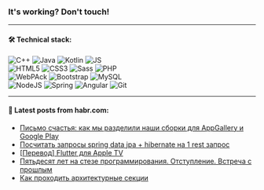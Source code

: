 ### It's working? Don't touch!

---

#### 🛠️ Technical stack:

![C++](https://img.shields.io/badge/C++-informational?logo=c%2B%2B&style=flat&logoColor=white&color=9C033A)
![Java](https://img.shields.io/badge/Java-informational?logo=java&style=flat&logoColor=white&color=007396)
![Kotlin](https://img.shields.io/badge/Kotlin-informational?logo=Kotlin&style=flat&logoColor=white&color=0095D5)
![JS](https://img.shields.io/badge/JS-informational?logo=javaScript&style=flat&logoColor=black&color=F7Df1E) <br>
![HTML5](https://img.shields.io/badge/HTML5-informational?logo=html5&style=flat&logoColor=white&color=E34F26)
![CSS3](https://img.shields.io/badge/CSS3-informational?logo=css3&style=flat&logoColor=white&color=157286)
![Sass](https://img.shields.io/badge/Saas-informational?logo=sass&style=flat&logoColor=white&color=hotpink)
![PHP](https://img.shields.io/badge/PHP-informational?logo=php&style=flat&logoColor=white&color=777BB4) <br>
![WebPAck](https://img.shields.io/badge/WebPack-informational?logo=webPack&style=flat&logoColor=white&color=FF6F00)
![Bootstrap](https://img.shields.io/badge/Bootstrap-informational?logo=Bootstrap&style=flat&logoColor=white&color=7952B3)
![MySQL](https://img.shields.io/badge/MySQL-informational?logo=MySQL&style=flat&logoColor=white&color=00f) <br>
![NodeJS](https://img.shields.io/badge/NodeJS-informational?logo=node.js&style=flat&logoColor=white&color=43853D)
![Spring](https://img.shields.io/badge/Spring-informational?logo=Spring&style=flat&logoColor=white&color=0A9EDC)
![Angular](https://img.shields.io/badge/Vue-informational?logo=vue.js&style=flat&logoColor=white&color=red)
![Git](https://img.shields.io/badge/Git-informational?logo=git&style=flat&logoColor=white&color=darkorange)

___

#### 💬 Latest posts from habr.com:

<!-- BLOG-POST-LIST:START -->
- [Письмо счастья: как мы разделили наши сборки для AppGallery и Google Play](https://habr.com/ru/post/665204/?utm_source=habrahabr&utm_medium=rss&utm_campaign=665204)
- [Посчитать запросы spring data jpa + hibernate на 1 rest запрос](https://habr.com/ru/post/665266/?utm_source=habrahabr&utm_medium=rss&utm_campaign=665266)
- [[Перевод] Flutter для Apple TV](https://habr.com/ru/post/665264/?utm_source=habrahabr&utm_medium=rss&utm_campaign=665264)
- [Пятьдесят лет на стезе программирования. Отступление. Встреча с прошлым](https://habr.com/ru/post/665250/?utm_source=habrahabr&utm_medium=rss&utm_campaign=665250)
- [Как проходить архитектурные секции](https://habr.com/ru/post/665128/?utm_source=habrahabr&utm_medium=rss&utm_campaign=665128)
<!-- BLOG-POST-LIST:END -->
